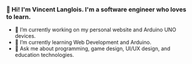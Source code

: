 
<!--
**vtlanglois/vtlanglois** is a ✨ _special_ ✨ repository because its `README.md` (this file) appears on your GitHub profile.

Here are some ideas to get you started:

- 🔭 I’m currently working on ...
- 🌱 I’m currently learning ...
- 👯 I’m looking to collaborate on ...
- 🤔 I’m looking for help with ...
- 💬 Ask me about ...
- 📫 How to reach me: ...
- 😄 Pronouns: ...
- ⚡ Fun fact: ...
-->
### 👋 Hi! I'm Vincent Langlois. I'm a software engineer who loves to learn.
- 🔭 I’m currently working on my personal website and Arduino UNO devices.
- 🌱 I’m currently learning Web Development and Arduino.
- 💬 Ask me about programming, game design, UI/UX design, and education technologies.
